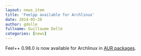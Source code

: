 ```yaml
---
layout: news_item
title: 'Feelpp available for Archlinux'
date: 2014-05-28
author: gdolle
fullname: Guillaume Dollé
categories: [news]
---
```

Feel++ 0.98.0 is now available for Archlinux in [AUR packages](https://aur.archlinux.org/).
